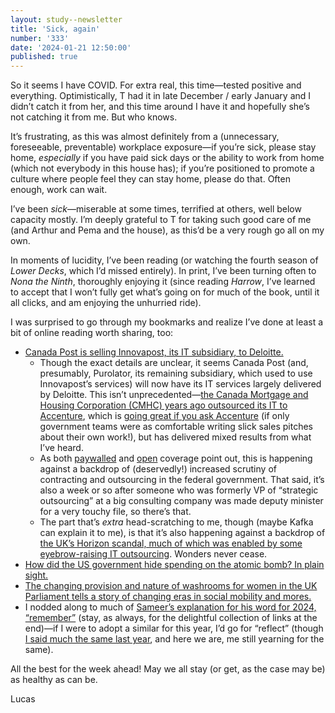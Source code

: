 ```yaml
---
layout: study--newsletter
title: 'Sick, again'
number: '333'
date: '2024-01-21 12:50:00'
published: true
---
```


So it seems I have COVID. For extra real, this time—tested positive and everything. Optimistically, T had it in late December / early January and I didn’t catch it from her, and this time around I have it and hopefully she’s not catching it from me. But who knows.

It’s frustrating, as this was almost definitely from a (unnecessary, foreseeable, preventable) workplace exposure—if you’re sick, please stay home, _especially_ if you have paid sick days or the ability to work from home (which not everybody in this house has); if you’re positioned to promote a culture where people feel they can stay home, please do that. Often enough, work can wait.

I’ve been _sick_—miserable at some times, terrified at others, well below capacity mostly. I’m deeply grateful to T for taking such good care of me (and Arthur and Pema and the house), as this’d be a very rough go all on my own.

In moments of lucidity, I’ve been reading (or watching the fourth season of _Lower Decks_, which I’d missed entirely). In print, I’ve been turning often to _Nona the Ninth_, thoroughly enjoying it (since reading _Harrow_, I’ve learned to accept that I won’t fully get what’s going on for much of the book, until it all clicks, and am enjoying the unhurried ride).

I was surprised to go through my bookmarks and realize I’ve done at least a bit of online reading worth sharing, too:

- [Canada Post is selling Innovapost, its IT subsidiary, to Deloitte.](https://origin-www.canadapost.ca/cpc/en/our-company/news-and-media/corporate-news/news-release/2024-01-16-canada-post-transforming-it-model-to-better-serve-canadians)
	- Though the exact details are unclear, it seems Canada Post (and, presumably, Purolator, its remaining subsidiary, which used to use Innovapost’s services) will now have its IT services largely delivered by Deloitte. This isn’t unprecedented—[the Canada Mortgage and Housing Corporation (CMHC) years ago outsourced its IT to Accenture](https://ottawacitizen.com/news/local-news/cmhc-outsources-several-it-functions-to-accenture-lays-off-staff), which is [going great if you ask Accenture](https://www.accenture.com/ca-en/case-studies/public-service/digital-strategy-future) (if only government teams were as comfortable writing slick sales pitches about their own work!), but has delivered mixed results from what I’ve heard.
	- As both [paywalled](https://www.theglobeandmail.com/politics/article-canada-post-sells-it-services-division-to-deloitte/) and [open](https://www.itworldcanada.com/article/canada-post-announces-shakeup-it-services-group-sold-to-deloitte/556705) coverage point out, this is happening against a backdrop of (deservedly!) increased scrutiny of contracting and outsourcing in the federal government. That said, it’s also a week or so after someone who was formerly VP of “strategic outsourcing” at a big consulting company was made deputy minister for a very touchy file, so there’s that.
	- The part that’s _extra_ head-scratching to me, though (maybe Kafka can explain it to me), is that it’s also happening against a backdrop of [the UK’s Horizon scandal, much of which was enabled by some eyebrow-raising IT outsourcing](https://mailchi.mp/5ab5c511be6c/public-digital-12676947?e=6c989a984e). Wonders never cease.
- [How did the US government hide spending on the atomic bomb? In plain sight.](https://www.nytimes.com/2024/01/17/us/politics/atomic-bomb-secret-funding-congress.html?unlocked_article_code=1.OU0.PuSv.SstGkf8GD8nI)
- [The changing provision and nature of washrooms for women in the UK Parliament tells a story of changing eras in social mobility and mores.](https://thehistoryofparliament.wordpress.com/2024/01/16/the-smallest-room-in-the-house-or-little-room-for-women/)
- I nodded along to much of [Sameer’s explanation for his word for 2024, “remember”](https://www.inthemargins.ca/word-of-2024-remember) (stay, as always, for the delightful collection of links at the end)—if I were to adopt a similar for this year, I’d go for “reflect” (though [I said much the same last year](https://lucascherkewski.com/hit-and-miss/278-2022-2023/), and here we are, me still yearning for the same).

All the best for the week ahead! May we all stay (or get, as the case may be) as healthy as can be.

Lucas